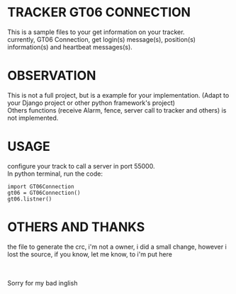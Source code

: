 TRACKER GT06 CONNECTION
===================

This is a sample files to your get information on your tracker.<br/>
currently, GT06 Connection, get login(s) message(s), position(s) information(s) and heartbeat messages(s).


OBSERVATION
===========
This is not a full project, but is a example for your implementation. (Adapt to your Django project or other python framework's project) <br/>
Others functions (receive Alarm, fence, server call to tracker and others) is not implemented.<br/>


USAGE
===========
configure your track to call a server in port 55000.<br/>
In python terminal, run the code:

    import GT06Connection
    gt06 = GT06Connection()
    gt06.listner()


OTHERS AND THANKS
=================
the file to generate the crc, i'm not a owner, i did a small change, however i lost the source, if you know, let me know, to i'm put here

<br/><br/>
Sorry for my bad inglish
